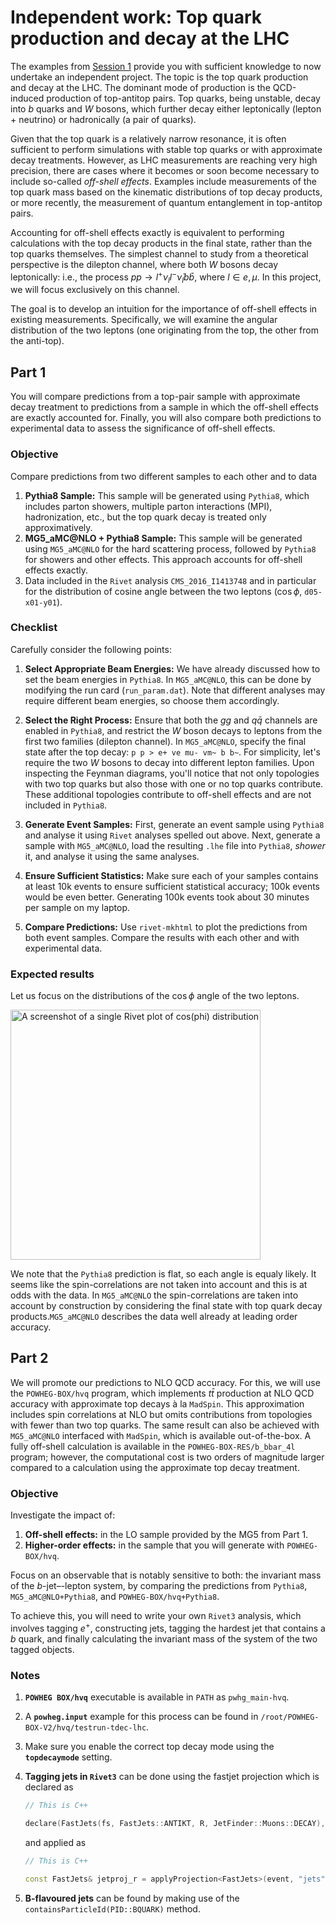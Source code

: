 # Independent work: Top quark production and decay at the LHC

The examples from [Session 1](session1_examples.md) provide you with sufficient knowledge to now undertake an independent project. The topic is the top quark production and decay at the LHC. The dominant mode of production is the QCD-induced production of top-antitop pairs. Top quarks, being unstable, decay into $b$ quarks and $W$ bosons, which further decay either leptonically (lepton + neutrino) or hadronically (a pair of quarks). 

Given that the top quark is a relatively narrow resonance, it is often sufficient to perform simulations with stable top quarks or with approximate decay treatments. However, as LHC measurements are reaching very high precision, there are cases where it becomes or soon become necessary to include so-called _off-shell effects_. Examples include measurements of the top quark mass based on the kinematic distributions of top decay products, or more recently, the measurement of quantum entanglement in top-antitop pairs.

Accounting for off-shell effects exactly is equivalent to performing calculations with the top decay products in the final state, rather than the top quarks themselves. The simplest channel to study from a theoretical perspective is the dilepton channel, where both $W$ bosons decay leptonically: i.e., the process $p p \to l^+ \nu_l l^- \bar{\nu}_l b \bar{b}$, where $l \in {e, \mu}$. In this project, we will focus exclusively on this channel.

The goal is to develop an intuition for the importance of off-shell effects in existing measurements. Specifically, we will examine the angular distribution of the two leptons (one originating from the top, the other from the anti-top).

## Part 1

You will compare predictions from a top-pair sample with approximate decay treatment to predictions from a sample in which the off-shell effects are exactly accounted for. Finally, you will also compare both predictions to experimental data to assess the significance of off-shell effects.

### Objective
Compare predictions from two different samples to each other and to data 
1. **Pythia8 Sample:** This sample will be generated using `Pythia8`, which includes parton showers, multiple parton interactions (MPI), hadronization, etc., but the top quark decay is treated only approximatively.
2. **MG5_aMC@NLO + Pythia8 Sample:** This sample will be generated using `MG5_aMC@NLO` for the hard scattering process, followed by `Pythia8` for showers and other effects. This approach accounts for off-shell effects exactly.
3. Data included in the `Rivet` analysis `CMS_2016_I1413748` and in particular for the distribution of cosine angle between the two leptons ($\cos \phi$, `d05-x01-y01`).

### Checklist

Carefully consider the following points:

1. **Select Appropriate Beam Energies:**
   We have already discussed how to set the beam energies in `Pythia8`. In `MG5_aMC@NLO`, this can be done by modifying the run card (`run_param.dat`). Note that different analyses may require different beam energies, so choose them accordingly.

2. **Select the Right Process:**
   Ensure that both the $gg$ and $q\bar{q}$ channels are enabled in `Pythia8`, and restrict the $W$ boson decays to leptons from the first two families (dilepton channel). In `MG5_aMC@NLO`, specify the final state after the top decay: `p p > e+ ve mu- vm~ b b~`. For simplicity, let's require the two $W$ bosons to decay into different lepton families. Upon inspecting the Feynman diagrams, you'll notice that not only topologies with two top quarks but also those with one or no top quarks contribute. These additional topologies contribute to off-shell effects and are not included in `Pythia8`.

3. **Generate Event Samples:**
   First, generate an event sample using `Pythia8` and analyse it using `Rivet` analyses spelled out above. Next, generate a sample with `MG5_aMC@NLO`, load the resulting `.lhe` file into `Pythia8`, _shower_ it, and analyse it using the same analyses.

4. **Ensure Sufficient Statistics:**
   Make sure each of your samples contains at least 10k events to ensure sufficient statistical accuracy; 100k events would be even better. Generating 100k events took about 30 minutes per sample on my laptop.

5. **Compare Predictions:**
   Use `rivet-mkhtml` to plot the predictions from both event samples. Compare the results with each other and with experimental data.

### Expected results 

Let us focus on the distributions of the $\cos \phi$ angle of the two leptons.

<img alt="A screenshot of a single Rivet plot of cos(phi) distribution" src="pics/result1.png" width="400">

We note that the `Pythia8` prediction is flat, so each angle is equaly likely. It seems like the spin-correlations are not taken into account and this is at odds with the data. In `MG5_aMC@NLO` the spin-correlations are taken into account by construction by considering the final state with top quark decay products.`MG5_aMC@NLO` describes the data well already at leading order accuracy. 

## Part 2

We will promote our predictions to NLO QCD accuracy. For this, we will use the `POWHEG-BOX/hvq` program, which implements $t\bar{t}$ production at NLO QCD accuracy with approximate top decays à la `MadSpin`. This approximation includes spin correlations at NLO but omits contributions from topologies with fewer than two top quarks. The same result can also be achieved with `MG5_aMC@NLO` interfaced with `MadSpin`, which is available out-of-the-box. A fully off-shell calculation is available in the `POWHEG-BOX-RES/b_bbar_4l` program; however, the computational cost is two orders of magnitude larger compared to a calculation using the approximate top decay treatment.

### Objective

Investigate the impact of:

1. **Off-shell effects:** in the LO sample provided by the MG5 from Part 1.
2. **Higher-order effects:** in the sample that you will generate with `POWHEG-BOX/hvq`.

Focus on an observable that is notably sensitive to both: the invariant mass of the $b$-jet–-lepton system, by comparing the predictions from `Pythia8`, `MG5_aMC@NLO+Pythia8`, and `POWHEG-BOX/hvq+Pythia8`. 

To achieve this, you will need to write your own `Rivet3` analysis, which involves tagging $e^+$, constructing jets, tagging the hardest jet that contains a $b$ quark, and finally calculating the invariant mass of the system of the two tagged objects.

### Notes

1. **`POWHEG BOX/hvq`** executable is available in `PATH` as `pwhg_main-hvq`.
   
2. A **`powheg.input`** example for this process can be found in `/root/POWHEG-BOX-V2/hvq/testrun-tdec-lhc`.
    
3. Make sure you enable the correct top decay mode using the **`topdecaymode`** setting.

4. **Tagging jets in `Rivet3`** can be done using the fastjet projection which is declared as
   ```c++
   // This is C++
   
   declare(FastJets(fs, FastJets::ANTIKT, R, JetFinder::Muons::DECAY), "jets"); 
   ```
   and applied as
   ```c++
   // This is C++
   
   const FastJets& jetproj_r = applyProjection<FastJets>(event, "jets");
   ```
5. **B-flavoured jets** can be found by making use of the `containsParticleId(PID::BQUARK)` method.
